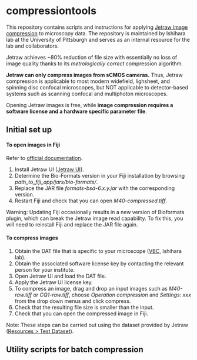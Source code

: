 # compressiontools
 
This repository contains scripts and instructions for applying [Jetraw image compression](https://www.jetraw.com) to microscopy data. The repository is maintained by Ishihara lab at the University of Pittsburgh and serves as an internal resource for the lab and collaborators.

Jetraw achieves ~80% reduction of file size with essentially no loss of image quality thanks to its *metrologically correct* compression algorithm.

**Jetraw can only compress images from sCMOS cameras.** Thus, Jetraw compression is applicable to most modern widefield, lighsheet, and spinning disc confocal microscopes, but NOT applicable to detector-based systems such as scanning confocal and multiphoton microscopes.

Opening Jetraw images is free, while **image compression requires a software license and a hardware specific parameter file**.


## Initial set up

#### To open images in Fiji

Refer to [official documentation](https://github.com/Jetraw/bioformats_jetraw).

1. Install Jetraw UI ([Jetraw UI](https://www.jetraw.com/downloads/software)).
2. Determine the Bio-Formats version in your Fiji installation by browsing *path_to_fiji_app/jars/bio-formats/*.
3. Replace the JAR file *formats-bsd-6.x.y.jar* with the corresponding version.
4. Restart Fiji and check that you can open *M40-compressed.tiff*.

Warning: Updating Fiji occasionally results in a new version of Bioformats plugin, which can break the Jetraw image read capability. To fix this, you will need to reinstall Fiji and replace the JAR file again.

<!--For Python, similarly install necessary packages (link).-->

#### To compress images

1. Obtain the DAT file that is specific to your microscope ([VBC](https://biocenterat-my.sharepoint.com/:f:/g/personal/keisuke_ishihara_imp_ac_at/ErPO_7xw7lVKpNxMvQoY8N8B_CrWwhno9pOy0Sr8faB47g?e=3Tuo1R), Ishihara lab).
2. Obtain the associated software license key by contacting the relevant person for your institute.
2. Open Jetraw UI and load the DAT file.
3. Apply the Jetraw UI license key.
4. To compress an image, drag and drop an input images such as *M40-raw.tiff* or *CQ1-raw.tiff*, choose *Operation compression* and *Settings: xxx* from the drop down menus and click compress. 
5. Check that the resulting file size is smaller than the input.
6. Check that you can open the compressed image in Fiji.

Note: These steps can be carried out using the dataset provided by Jetraw ([Resources > Test Dataset](https://www.jetraw.com/downloads/software)).

## Utility scripts for batch compression


<!--

Input data requirements for Python script:


- Bioformat files (e.g. OME-TIFF, Olympus `.vsi`, Zeiss `.czi`, Nikon `.nd2`).

-->
